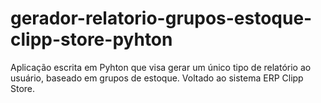 # gerador-relatorio-grupos-estoque-clipp-store-pyhton
Aplicação escrita em Pyhton  que visa gerar um único tipo de relatório ao usuário, baseado em grupos de estoque. Voltado ao sistema ERP Clipp Store.
